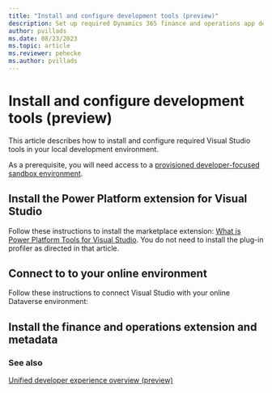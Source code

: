 ```yaml
---
title: "Install and configure development tools (preview)"
description: Set up required Dynamics 365 finance and operations app development tools on your local computer.
author: pvillads
ms.date: 08/23/2023
ms.topic: article
ms.reviewer: pehecke
ms.author: pvillads
---
```


# Install and configure development tools (preview)

This article describes how to install and configure required Visual Studio tools in your local development environment.

As a prerequisite, you will need access to a [provisioned developer-focused sandbox environment](../../admin/unified-experience/tutorial-deploy-new-environment-with-ERP-template.md).

## Install the Power Platform extension for Visual Studio

Follow these instructions to install the marketplace extension: [What is Power Platform Tools for Visual Studio](../devtools-vs.md). You do not need to install the plug-in profiler as directed in that article.

## Connect to to your online environment

Follow these instructions to connect Visual Studio with your online Dataverse environment: 

## Install the finance and operations extension and metadata


 
### See also

[Unified developer experience overview (preview)](overview.md)